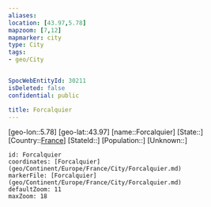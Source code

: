 ```yaml
---
aliases: 
location: [43.97,5.78]
mapzoom: [7,12] 
mapmarker: city 
type: City
tags:
- geo/City


SpocWebEntityId: 30211
isDeleted: false
confidential: public

title: Forcalquier
---
```

[geo-lon::5.78]
[geo-lat::43.97]
[name::Forcalquier]
[State::]
[Country::[France](geo/Continent/Europe/France.md)]
[StateId::]
[Population::]
[Unknown::]


```leaflet
id: Forcalquier
coordinates: [Forcalquier](geo/Continent/Europe/France/City/Forcalquier.md)
markerFile: [Forcalquier](geo/Continent/Europe/France/City/Forcalquier.md)
defaultZoom: 11 
maxZoom: 18
```


